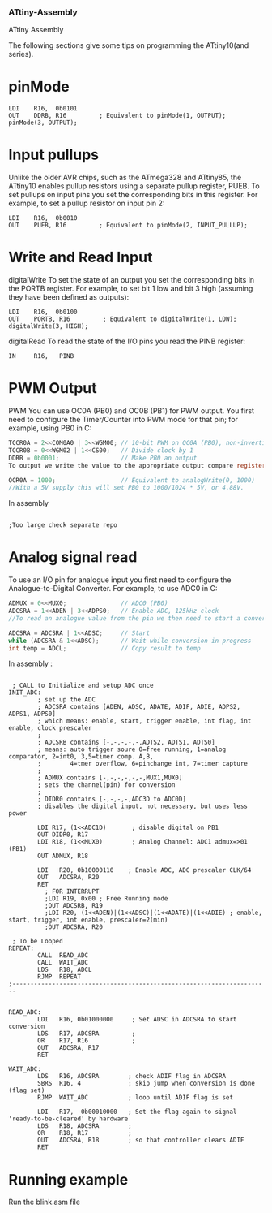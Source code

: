 ### ATtiny-Assembly
ATtiny Assembly

The following sections give some tips on programming the ATtiny10(and series).

# pinMode

```assembly
LDI    R16,  0b0101
OUT    DDRB, R16         ; Equivalent to pinMode(1, OUTPUT); pinMode(3, OUTPUT);
```

# Input pullups

Unlike the older AVR chips, such as the ATmega328 and ATtiny85, the ATtiny10 enables pullup resistors using a separate pullup register, PUEB. To set pullups on input pins you set the corresponding bits in this register. For example, to set a pullup resistor on input pin 2:

```assembly
LDI    R16,  0b0010
OUT    PUEB, R16         ; Equivalent to pinMode(2, INPUT_PULLUP);
``` 

# Write and Read Input

digitalWrite
To set the state of an output you set the corresponding bits in the PORTB register. For example, to set bit 1 low and bit 3 high (assuming they have been defined as outputs):

```assembly
LDI    R16,  0b0100
OUT    PORTB, R16         ; Equivalent to digitalWrite(1, LOW); digitalWrite(3, HIGH); 
```
  
digitalRead
To read the state of the I/O pins you read the PINB register:

```assembly
IN     R16,   PINB
```

# PWM Output

PWM 
You can use OC0A (PB0) and OC0B (PB1) for PWM output. You first need to configure the Timer/Counter into PWM mode for that pin; for example, using PB0 in C:

```c
TCCR0A = 2<<COM0A0 | 3<<WGM00; // 10-bit PWM on OC0A (PB0), non-inverting mode
TCCR0B = 0<<WGM02 | 1<<CS00;   // Divide clock by 1
DDRB = 0b0001;                 // Make PB0 an output
To output we write the value to the appropriate output compare register, OCR0A:

OCR0A = 1000;                  // Equivalent to analogWrite(0, 1000)
//With a 5V supply this will set PB0 to 1000/1024 * 5V, or 4.88V.
```

In assembly 
```assembly

;Too large check separate repo

```

# Analog signal read
To use an I/O pin for analogue input you first need to configure the Analogue-to-Digital Converter. For example, to use ADC0 in C:


```c
ADMUX = 0<<MUX0;               // ADC0 (PB0)
ADCSRA = 1<<ADEN | 3<<ADPS0;   // Enable ADC, 125kHz clock
//To read an analogue value from the pin we then need to start a conversion, and when the conversion is ready read the ADC register:

ADCSRA = ADCSRA | 1<<ADSC;     // Start
while (ADCSRA & 1<<ADSC);      // Wait while conversion in progress
int temp = ADCL;               // Copy result to temp
```

In assembly :
```assembly

 ; CALL to Initialize and setup ADC once
INIT_ADC:  
        ; set up the ADC
        ; ADCSRA contains [ADEN, ADSC, ADATE, ADIF, ADIE, ADPS2, ADPS1, ADPS0]
        ; which means: enable, start, trigger enable, int flag, int enable, clock prescaler
        ;
        ; ADCSRB contains [-,-,-,-,-,ADTS2, ADTS1, ADTS0]
        ; means: auto trigger soure 0=free running, 1=analog comparator, 2=int0, 3,5=timer comp. A,B,
        ;        4=tmer overflow, 6=pinchange int, 7=timer capture
        ;
        ; ADMUX contains [-,-,-,-,-,-,MUX1,MUX0]
        ; sets the channel(pin) for conversion
        ;
        ; DIDR0 contains [-,-,-,-,ADC3D to ADC0D]
        ; disables the digital input, not necessary, but uses less power

        LDI R17, (1<<ADC1D)       ; disable digital on PB1
        OUT DIDR0, R17
        LDI R18, (1<<MUX0)        ; Analog Channel: ADC1 admux=>01 (PB1)
        OUT ADMUX, R18
        
        LDI   R20, 0b10000110    ; Enable ADC, ADC prescaler CLK/64
        OUT   ADCSRA, R20
        RET
          ; FOR INTERRUPT
          ;LDI R19, 0x00 ; Free Running mode
          ;OUT ADCSRB, R19
          ;LDI R20, (1<<ADEN)|(1<<ADSC)|(1<<ADATE)|(1<<ADIE) ; enable, start, trigger, int enable, prescaler=2(min)
          ;OUT ADCSRA, R20

 ; To be Looped
REPEAT:
        CALL  READ_ADC
        CALL  WAIT_ADC
        LDS   R18, ADCL 
        RJMP  REPEAT
;-----------------------------------------------------------------------


READ_ADC:
        LDI   R16, 0b01000000     ; Set ADSC in ADCSRA to start conversion 
        LDS   R17, ADCSRA         ;
        OR    R17, R16            ; 
        OUT   ADCSRA, R17
        RET
        
WAIT_ADC:
        LDS   R16, ADCSRA        ; check ADIF flag in ADCSRA
        SBRS  R16, 4             ; skip jump when conversion is done (flag set)
        RJMP  WAIT_ADC           ; loop until ADIF flag is set
        
        LDI   R17,  0b00010000   ; Set the flag again to signal 'ready-to-be-cleared' by hardware
        LDS   R18, ADCSRA        ;
        OR    R18, R17           ;
        OUT   ADCSRA, R18        ; so that controller clears ADIF
        RET
```

# Running example

Run the blink.asm file